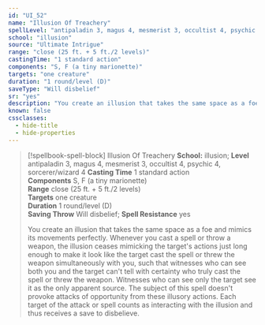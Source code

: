 ```yaml
---
id: "UI_52"
name: "Illusion Of Treachery"
spellLevel: "antipaladin 3, magus 4, mesmerist 3, occultist 4, psychic 4, sorcerer/wizard 4"
school: "illusion"
source: "Ultimate Intrigue"
range: "close (25 ft. + 5 ft./2 levels)"
castingTime: "1 standard action"
components: "S, F (a tiny marionette)"
targets: "one creature"
duration: "1 round/level (D)"
saveType: "Will disbelief"
sr: "yes"
description: "You create an illusion that takes the same space as a foe and mimics its movements perfectly. Whenever you cast a spell or throw a weapon, the illusion ceases mimicking the target's actions just long enough to make it look like the target cast the spell or threw the weapon simultaneously with you, such that witnesses who can see both you and the target can't tell with certainty who truly cast the spell or threw the weapon. Witnesses who can see only the target see it as the only apparent source. The subject of this spell doesn't provoke attacks of opportunity from these illusory actions. Each target of the attack or spell counts as interacting with the illusion and thus receives a save to disbelieve."
known: false
cssclasses:
  - hide-title
  - hide-properties
---
```


> [!spellbook-spell-block] Illusion Of Treachery
> **School:** illusion; **Level** antipaladin 3, magus 4, mesmerist 3, occultist 4, psychic 4, sorcerer/wizard 4
> **Casting Time** 1 standard action  
> **Components** S, F (a tiny marionette)  
> **Range** close (25 ft. + 5 ft./2 levels)  
> **Targets** one creature  
> **Duration** 1 round/level (D)  
> **Saving Throw** Will disbelief; **Spell Resistance** yes
> 
> You create an illusion that takes the same space as a foe and mimics its movements perfectly. Whenever you cast a spell or throw a weapon, the illusion ceases mimicking the target's actions just long enough to make it look like the target cast the spell or threw the weapon simultaneously with you, such that witnesses who can see both you and the target can't tell with certainty who truly cast the spell or threw the weapon. Witnesses who can see only the target see it as the only apparent source. The subject of this spell doesn't provoke attacks of opportunity from these illusory actions. Each target of the attack or spell counts as interacting with the illusion and thus receives a save to disbelieve.
